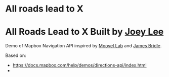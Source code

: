 # All roads lead to X

<h1>All Roads Lead to X <span>Built by <a href="https://jk-lee.com">Joey Lee</a></span></h1>
      <p>Demo of Mapbox Navigation API inspired by <a href="https://www.move-lab.com/project/roadstorome/">Moovel Lab</a> and <a href="https://jamesbridle.com/works/all-roads-lead-to-x">James Bridle</a>.</p>

Based on:
* https://docs.mapbox.com/help/demos/directions-api/index.html
* 
